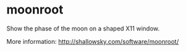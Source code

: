 # moonroot

Show the phase of the moon on a shaped X11 window.

More information: http://shallowsky.com/software/moonroot/
